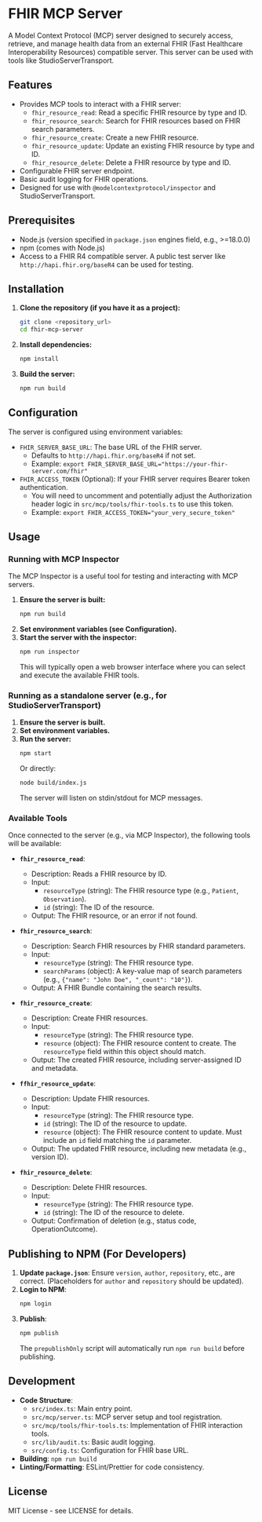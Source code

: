 # FHIR MCP Server

A Model Context Protocol (MCP) server designed to securely access, retrieve, and manage health data from an external FHIR (Fast Healthcare Interoperability Resources) compatible server. This server can be used with tools like StudioServerTransport.

## Features

- Provides MCP tools to interact with a FHIR server:
  - `fhir_resource_read`: Read a specific FHIR resource by type and ID.
  - `fhir_resource_search`: Search for FHIR resources based on FHIR search parameters.
  - `fhir_resource_create`: Create a new FHIR resource.
  - `fhir_resource_update`: Update an existing FHIR resource by type and ID.
  - `fhir_resource_delete`: Delete a FHIR resource by type and ID.
- Configurable FHIR server endpoint.
- Basic audit logging for FHIR operations.
- Designed for use with `@modelcontextprotocol/inspector` and StudioServerTransport.

## Prerequisites

- Node.js (version specified in `package.json` engines field, e.g., >=18.0.0)
- npm (comes with Node.js)
- Access to a FHIR R4 compatible server. A public test server like `http://hapi.fhir.org/baseR4` can be used for testing.

## Installation

1.  **Clone the repository (if you have it as a project):**

    ```bash
    git clone <repository_url>
    cd fhir-mcp-server
    ```

2.  **Install dependencies:**

    ```bash
    npm install
    ```

3.  **Build the server:**
    ```bash
    npm run build
    ```

## Configuration

The server is configured using environment variables:

- `FHIR_SERVER_BASE_URL`: The base URL of the FHIR server.
  - Defaults to `http://hapi.fhir.org/baseR4` if not set.
  - Example: `export FHIR_SERVER_BASE_URL="https://your-fhir-server.com/fhir"`
- `FHIR_ACCESS_TOKEN` (Optional): If your FHIR server requires Bearer token authentication.
  - You will need to uncomment and potentially adjust the Authorization header logic in `src/mcp/tools/fhir-tools.ts` to use this token.
  - Example: `export FHIR_ACCESS_TOKEN="your_very_secure_token"`

## Usage

### Running with MCP Inspector

The MCP Inspector is a useful tool for testing and interacting with MCP servers.

1.  **Ensure the server is built:**
    ```bash
    npm run build
    ```
2.  **Set environment variables (see Configuration).**
3.  **Start the server with the inspector:**
    ```bash
    npm run inspector
    ```
    This will typically open a web browser interface where you can select and execute the available FHIR tools.

### Running as a standalone server (e.g., for StudioServerTransport)

1.  **Ensure the server is built.**
2.  **Set environment variables.**
3.  **Run the server:**
    ```bash
    npm start
    ```
    Or directly:
    ```bash
    node build/index.js
    ```
    The server will listen on stdin/stdout for MCP messages.

### Available Tools

Once connected to the server (e.g., via MCP Inspector), the following tools will be available:

- **`fhir_resource_read`**:
  - Description: Reads a FHIR resource by ID.
  - Input:
    - `resourceType` (string): The FHIR resource type (e.g., `Patient`, `Observation`).
    - `id` (string): The ID of the resource.
  - Output: The FHIR resource, or an error if not found.

- **`fhir_resource_search`**:
  - Description: Search FHIR resources by FHIR standard parameters.
  - Input:
    - `resourceType` (string): The FHIR resource type.
    - `searchParams` (object): A key-value map of search parameters (e.g., `{"name": "John Doe", "_count": "10"}`).
  - Output: A FHIR Bundle containing the search results.

- **`fhir_resource_create`**:
  - Description: Create FHIR resources.
  - Input:
    - `resourceType` (string): The FHIR resource type.
    - `resource` (object): The FHIR resource content to create. The `resourceType` field within this object should match.
  - Output: The created FHIR resource, including server-assigned ID and metadata.

- **`ffhir_resource_update`**:
  - Description: Update FHIR resources.
  - Input:
    - `resourceType` (string): The FHIR resource type.
    - `id` (string): The ID of the resource to update.
    - `resource` (object): The FHIR resource content to update. Must include an `id` field matching the `id` parameter.
  - Output: The updated FHIR resource, including new metadata (e.g., version ID).

- **`fhir_resource_delete`**:
  - Description: Delete FHIR resources.
  - Input:
    - `resourceType` (string): The FHIR resource type.
    - `id` (string): The ID of the resource to delete.
  - Output: Confirmation of deletion (e.g., status code, OperationOutcome).

## Publishing to NPM (For Developers)

1.  **Update `package.json`**: Ensure `version`, `author`, `repository`, etc., are correct. (Placeholders for `author` and `repository` should be updated).
2.  **Login to NPM**:
    ```bash
    npm login
    ```
3.  **Publish**:
    ```bash
    npm publish
    ```
    The `prepublishOnly` script will automatically run `npm run build` before publishing.

## Development

- **Code Structure**:
  - `src/index.ts`: Main entry point.
  - `src/mcp/server.ts`: MCP server setup and tool registration.
  - `src/mcp/tools/fhir-tools.ts`: Implementation of FHIR interaction tools.
  - `src/lib/audit.ts`: Basic audit logging.
  - `src/config.ts`: Configuration for FHIR base URL.
- **Building**: `npm run build`
- **Linting/Formatting**: ESLint/Prettier for code consistency.

## License

MIT License - see LICENSE for details.
